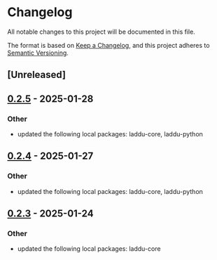 # Changelog

All notable changes to this project will be documented in this file.

The format is based on [Keep a Changelog](https://keepachangelog.com/en/1.0.0/),
and this project adheres to [Semantic Versioning](https://semver.org/spec/v2.0.0.html).

## [Unreleased]

## [0.2.5](https://github.com/denehoffman/laddu/compare/laddu-amplitudes-v0.2.4...laddu-amplitudes-v0.2.5) - 2025-01-28

### Other

- updated the following local packages: laddu-core, laddu-python

## [0.2.4](https://github.com/denehoffman/laddu/compare/laddu-amplitudes-v0.2.3...laddu-amplitudes-v0.2.4) - 2025-01-27

### Other

- updated the following local packages: laddu-core, laddu-python

## [0.2.3](https://github.com/denehoffman/laddu/compare/laddu-amplitudes-v0.2.2...laddu-amplitudes-v0.2.3) - 2025-01-24

### Other

- updated the following local packages: laddu-core
